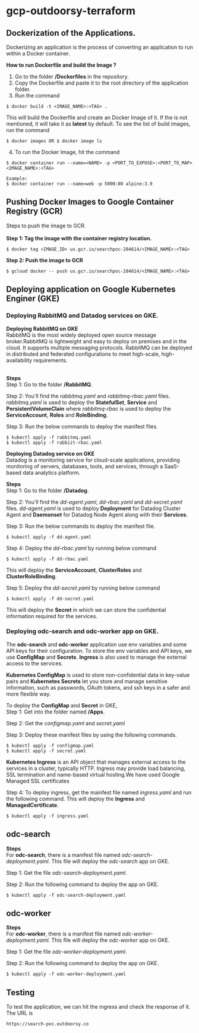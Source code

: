# gcp-outdoorsy-terraform

## Dockerization of the Applications.
Dockerizing an application is the process of converting an application to run within a Docker container.

**How to run Dockerfile and build the Image ?**
1. Go to the folder **/Dockerfiles** in the repository.
2. Copy the Dockerfile and paste it to the root directory of the application folder.
3. Run the command 
```
$ docker build -t <IMAGE_NAME>:<TAG> .
```
This will build the Dockerfile and create an Docker Image of it. If the **<TAG>** is not mentioned, it will take it as **latest** by default. To see the list of build images, run the command 
```
$ docker images OR $ docker image ls
``` 
4. To run the Docker Image, hit the command
```
$ docker container run --name=<NAME> -p <PORT_TO_EXPOSE>:<PORT_TO_MAP> <IMAGE_NAME>:<TAG>

Example:
$ docker container run --name=web -p 5000:80 alpine:3.9
```


## Pushing Docker Images to Google Container Registry (GCR)
Steps to push the image to GCR.</br></br>
**Step 1: Tag the image with the container registry location.**
```
$ docker tag <IMAGE_ID> us.gcr.io/searchpoc-284614/<IMAGE_NAME>:<TAG>
```

**Step 2: Push the image to GCR**
```
$ gcloud docker -- push us.gcr.io/searchpoc-284614/<IMAGE_NAME>:<TAG>
```

## Deploying application on Google Kubernetes Enginer (GKE)
### Deploying RabbitMQ and Datadog services on GKE.

**Deploying RabbitMQ on GKE**</br>
RabbitMQ is the most widely deployed open source message broker.RabbitMQ is lightweight and easy to deploy on premises and in the cloud. It supports multiple messaging protocols. RabbitMQ can be deployed in distributed and federated configurations to meet high-scale, high-availability requirements.</br></br>

**Steps**</br>
Step 1: Go to the folder **/RabbitMQ**.

Step 2: You'll find the *rabbitmq.yaml* and *rabbitmq-rbac.yaml* files. *rabbitmq.yaml* is used to deploy the **StatefulSet**, **Service** and **PersistentVolumeClain** where *rabbitmq-rbac* is used to deploy the **ServiceAccount**, **Roles** and **RoleBinding**.

Step 3: Run the below commands to deploy the manifest files.
```
$ kubectl apply -f rabbitmq.yaml
$ kubectl apply -f rabbiit-rbac.yaml
```

**Deploying Datadog service on GKE**</br>
Datadog is a monitoring service for cloud-scale applications, providing monitoring of servers, databases, tools, and services, through a SaaS-based data analytics platform.

**Steps**</br>
Step 1: Go to the folder **/Datadog**.

Step 2: You'll find the *dd-agent.yaml*, *dd-rbac.yaml* and *dd-secret.yaml* files. *dd-agent.yaml* is used to deploy **Deployment** for Datadog Cluster Agent and **Daemonset** for Datadog Node Agent along with their **Services**.

Step 3: Run the below commands to deploy the manifest file.
```
$ kubectl apply -f dd-agent.yaml

```

Step 4: Deploy the *dd-rbac.yaml* by running below command
```
$ kubectl apply -f dd-rbac.yaml

```
This will deploy the **ServiceAccount**, **ClusterRoles** and **ClusterRoleBinding**.

Step 5: Deploy the *dd-secret.yaml* by running below command
```
$ kubectl apply -f dd-secret.yaml

```
This will deploy the **Secret** in which we can store the confidential information required for the services.

### Deploying odc-search and odc-worker app on GKE.

The **odc-search** and **odc-worker** application use env variables and some API keys for their configuration. To store the env variables and API keys, we use **ConfigMap** and **Secrets**. **Ingress** is also used to manage the external access to the services.</br>

**Kubernetes ConfigMap** is used to store non-confidential data in key-value pairs and **Kubernetes Secrets** let you store and manage sensitive information, such as passwords, OAuth tokens, and ssh keys in a safer and more flexible way.</br>

To deploy the **ConfigMap** and **Secret** in GKE,</br> 
Step 1: Get into the folder named **/Apps**.

Step 2: Get the *configmap.yaml* and *secret.yaml*

Step 3: Deploy these manifest files by using the following commands.

```
$ kubectl apply -f configmap.yaml
$ kubectl apply -f secret.yaml
```

**Kubernetes Ingress** is an API object that manages external access to the services in a cluster, typically HTTP. Ingress may provide load balancing, SSL termination and name-based virtual hosting.We have used Google Managed SSL certificates</br>

Step 4: To deploy ingress, get the mainfest file named *ingress.yaml* and run the following command. This will deploy the **Ingress** and **ManagedCertificate**.
```
$ kubectl apply -f ingress.yaml
```
## odc-search
**Steps**</br>
For **odc-search**, there is a manifest file named *odc-search-deployment.yaml*. This file will deploy the *odc-search* app on GKE.

Step 1: Get the file *odc-search-deployment.yaml*.

Step 2: Run the following command to deploy the app on GKE.
```
$ kubectl apply -f odc-search-deployment.yaml

```

## odc-worker
**Steps**</br>
For **odc-worker**, there is a manifest file named *odc-worker-deployment.yaml*. This file will deploy the *odc-worker* app on GKE.

Step 1: Get the file *odc-worker-deployment.yaml*.

Step 2: Run the following command to deploy the app on GKE.
```
$ kubectl apply -f odc-worker-deployment.yaml

```

## Testing

To test the application, we can hit the ingress and check the response of it. The URL is
```
https://search-poc.outdoorsy.co

```


